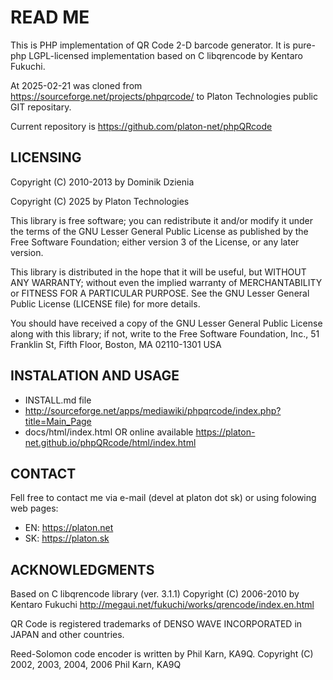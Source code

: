 READ ME
=======

This is PHP implementation of QR Code 2-D barcode generator. It is pure-php
LGPL-licensed implementation based on C libqrencode by Kentaro Fukuchi.

At 2025-02-21 was cloned from https://sourceforge.net/projects/phpqrcode/
to Platon Technologies public GIT repositary.

Current repository is https://github.com/platon-net/phpQRcode

## LICENSING ##

Copyright (C) 2010-2013 by Dominik Dzienia

Copyright (C) 2025 by Platon Technologies

This library is free software; you can redistribute it and/or modify it under
the terms of the GNU Lesser General Public License as published by the Free
Software Foundation; either version 3 of the License, or any later version.

This library is distributed in the hope that it will be useful, but WITHOUT ANY
WARRANTY; without even the implied warranty of MERCHANTABILITY or FITNESS FOR A
PARTICULAR PURPOSE. See the GNU Lesser General Public License (LICENSE file)
for more details.

You should have received a copy of the GNU Lesser General Public License along
with this library; if not, write to the Free Software Foundation, Inc., 51
Franklin St, Fifth Floor, Boston, MA 02110-1301 USA

## INSTALATION AND USAGE ##

 * INSTALL.md file
 * http://sourceforge.net/apps/mediawiki/phpqrcode/index.php?title=Main_Page
 * docs/html/index.html OR online available https://platon-net.github.io/phpQRcode/html/index.html

## CONTACT ##

Fell free to contact me via e-mail (devel at platon dot sk) or using
folowing web pages:

 * EN: https://platon.net
 * SK: https://platon.sk

## ACKNOWLEDGMENTS ##

Based on C libqrencode library (ver. 3.1.1)
Copyright (C) 2006-2010 by Kentaro Fukuchi
http://megaui.net/fukuchi/works/qrencode/index.en.html

QR Code is registered trademarks of DENSO WAVE INCORPORATED in JAPAN and other
countries.

Reed-Solomon code encoder is written by Phil Karn, KA9Q.
Copyright (C) 2002, 2003, 2004, 2006 Phil Karn, KA9Q
